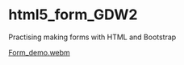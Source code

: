 # html5_form_GDW2
Practising making forms with HTML and Bootstrap

[Form_demo.webm](https://github.com/4GeeksAcademy/html5_form_GDW2/assets/105855731/de29a29d-f101-47bb-8f26-dd8a5d8eb9c6)
